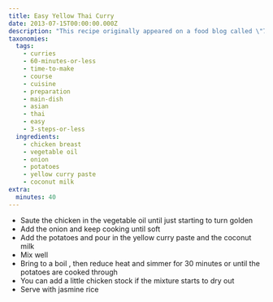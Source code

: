 ```yaml
---
title: Easy Yellow Thai Curry
date: 2013-07-15T00:00:00.000Z
description: "This recipe originally appeared on a food blog called \"7th kitchen,\" but i've modified it a little. my version doesn't have any milk in it and less coconut milk, too, so it's not as saucy. the sauce in this version is really rich and delicious, and i was thrilled by how easy it is to make.\r\n\r\ni used maesri brand yellow curry paste. i can't vouch for any other brand but this one makes a really delicious curry."
taxonomies:
  tags:
    - curries
    - 60-minutes-or-less
    - time-to-make
    - course
    - cuisine
    - preparation
    - main-dish
    - asian
    - thai
    - easy
    - 3-steps-or-less
  ingredients:
    - chicken breast
    - vegetable oil
    - onion
    - potatoes
    - yellow curry paste
    - coconut milk
extra:
  minutes: 40
---
```

 - Saute the chicken in the vegetable oil until just starting to turn golden
 - Add the onion and keep cooking until soft
 - Add the potatoes and pour in the yellow curry paste and the coconut milk
 - Mix well
 - Bring to a boil , then reduce heat and simmer for 30 minutes or until the potatoes are cooked through
 - You can add a little chicken stock if the mixture starts to dry out
 - Serve with jasmine rice
